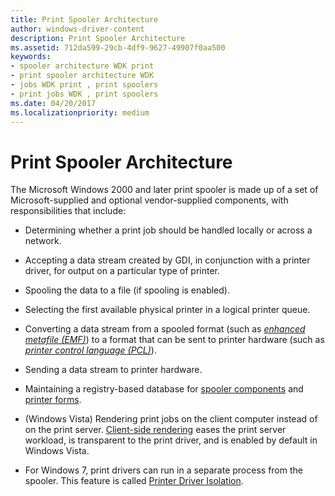 ```yaml
---
title: Print Spooler Architecture
author: windows-driver-content
description: Print Spooler Architecture
ms.assetid: 712da599-29cb-4df9-9627-49907f0aa500
keywords:
- spooler architecture WDK print
- print spooler architecture WDK
- jobs WDK print , print spoolers
- print jobs WDK , print spoolers
ms.date: 04/20/2017
ms.localizationpriority: medium
---
```


# Print Spooler Architecture





The Microsoft Windows 2000 and later print spooler is made up of a set of Microsoft-supplied and optional vendor-supplied components, with responsibilities that include:

-   Determining whether a print job should be handled locally or across a network.

-   Accepting a data stream created by GDI, in conjunction with a printer driver, for output on a particular type of printer.

-   Spooling the data to a file (if spooling is enabled).

-   Selecting the first available physical printer in a logical printer queue.

-   Converting a data stream from a spooled format (such as [*enhanced metafile (EMF)*](https://msdn.microsoft.com/library/windows/hardware/ff556279#wdkgloss-enhanced-metafile--emf-)) to a format that can be sent to printer hardware (such as [*printer control language (PCL)*](https://msdn.microsoft.com/library/windows/hardware/ff556325#wdkgloss-printer-control-language--pcl-)).

-   Sending a data stream to printer hardware.

-   Maintaining a registry-based database for [spooler components](spooler-components.md) and [printer forms](printer-forms-support.md).

-   (Windows Vista) Rendering print jobs on the client computer instead of on the print server. [Client-side rendering](client-side-rendering.md) eases the print server workload, is transparent to the print driver, and is enabled by default in Windows Vista.

-   For Windows 7, print drivers can run in a separate process from the spooler. This feature is called [Printer Driver Isolation](printer-configuration.md).

 

 




